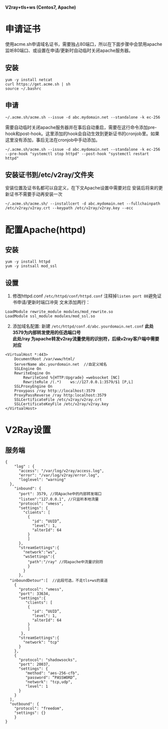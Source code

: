 **V2ray+tls+ws (Centos7, Apache)**

# 申请证书
使用acme.sh申请域名证书，需要独占80端口，所以在下面步骤中会禁用apache监听80端口、或设置在申请/更新时自动临时关闭apache服务器。
## 安装
```
yum -y install netcat
curl https://get.acme.sh | sh
source ~/.bashrc
```
## 申请
```
~/.acme.sh/acme.sh --issue -d abc.mydomain.net --standalone -k ec-256
```
需要自动临时关闭apache服务器并在事后自动重启，需要在这行命令添加pre-hook和post-hook。这里添加的hook会自动生效到更新证书的cronjob里。如果这里没有添加，事后无法在cronjob中手动添加。
```
~/.acme.sh/acme.sh --issue -d abc.mydomain.net --standalone -k ec-256 --pre-hook "systemctl stop httpd" --post-hook "systemctl restart httpd"
```
## 安装证书到/etc/v2ray/文件夹
安装位置及证书名都可以自定义，在下文Apache设置中需要对应
安装后将来的更新证书不需要手动再安装一次
```
~/.acme.sh/acme.sh/ --installcert -d abc.mydomain.net --fullchainpath /etc/v2ray/v2ray.crt --keypath /etc/v2ray/v2ray.key --ecc
```

# 配置Apache(httpd)
## 安装
```
yum -y install httpd
yum -y instsall mod_ssl 
```

## 设置
1. 修改httpd.conf  `/etc/httpd/conf/httpd.conf`
注释掉`listen port 80`避免证书申请/更新时端口冲突
文末添加两行：
```
LoadModule rewrite_module modules/mod_rewrite.so
LoadModule ssl_module modules/mod_ssl.so
```
2. 添加域名配置: 新建 `/etc/httpd/conf.d/abc.yourdomain.net.conf`
**此处3579为内部转发使用的任选端口号**  
**此处/ray 为apache转发v2ray流量使用的识别符，后续v2ray客户端中需要对应**  
```
<VirtualHost *:443>
    DocumentRoot /var/www/html/
    ServerName abc.yourdomain.net  //自定义域名
    SSLEngine On
    RewriteEngine On
        RewriteCond %{HTTP:Upgrade} =websocket [NC]
        RewriteRule /(.*)    ws://127.0.0.1:3579/$1 [P,L]
    SSLProxyEngine On
    Proxypass /ray http://localhost:3579
    ProxyPassReverse /ray http:localhost:3579
    SSLCertificateFile /etc/v2ray/v2ray.crt
    SSLCertificateKeyFile /etc/v2ray/v2ray.key
</VirtualHost>
```

# V2Ray设置
## 服务端
```
{
    "log" : {
      "access": "/var/log/v2ray/access.log",
      "error": "/var/log/v2ray/error.log",
      "loglevel": "warning"
  },
    "inbound": {
      "port": 3579, //同Apache中的内部转发端口
      "listen":"127.0.0.1", //只监听本地流量
      "protocol": "vmess",
      "settings": {
        "clients": [
          {
            "id": “UUID”,
            "level": 1,
            "alterId": 64
          }
          ]
      },
      "streamSettings":{
        "network":"ws",
        "wsSettings":{
          "path":"/ray" //同apache中流量识别符
          }
        }
      },
  "inboundDetour":[  //此段可选，不走tls+ws的渠道
    {
      "protocol": "vmess",
      "port": 33634,
      "settings":{
         "clients": [
          {
            "id": “UUID”,
            "level": 1,
            "alterId": 64
          }
          ]
       },
      "streamSettings":{
        "network": "tcp"
      }
    },
    {
      "protocol": "shadowsocks",
      "port": 20037,
      "settings": {
         "method": "aes-256-cfb",
         "password": “PASSWORD”,
         "network": "tcp,udp",
         "level": 1
      }
    }
  ],
  "outbound": {
    "protocol": "freedom",
    "settings": {}
    }
}
```
